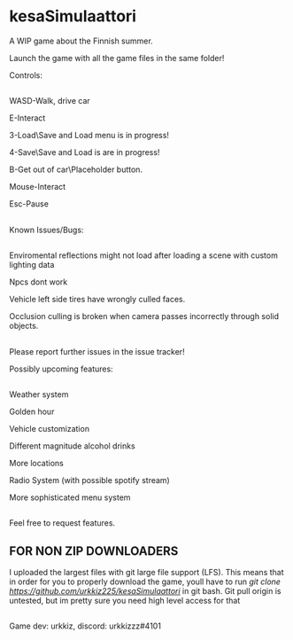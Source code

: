 # kesaSimulaattori
A WIP game about the Finnish summer.

Launch the game with all the game files in the same folder!

Controls:

##

WASD-Walk, drive car

E-Interact

3-Load\Save and Load menu is in progress!

4-Save\Save and Load is are in progress!

B-Get out of car\Placeholder button.

Mouse-Interact

Esc-Pause

##

Known Issues/Bugs:

##

Enviromental reflections might not load after loading a scene with custom lighting data

Npcs dont work

Vehicle left side tires have wrongly culled faces.

Occlusion culling is broken when camera passes incorrectly through solid objects.

##

Please report further issues in the issue tracker!


Possibly upcoming features:

##

Weather system

Golden hour

Vehicle customization

Different magnitude alcohol drinks

More locations

Radio System (with possible spotify stream)

More sophisticated menu system

##

Feel free to request features. 


## FOR NON ZIP DOWNLOADERS

I uploaded the largest files with git large file support (LFS). This means that in order for you to properly download the game, youll have to run *git clone https://github.com/urkkiz225/kesaSimulaattori* in git bash. Git pull origin is untested, but im pretty sure you need high level access for that

##

Game dev: urkkiz, discord: urkkizzz#4101
